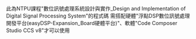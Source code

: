 此為NTPU課程"數位訊號處理系統設計與實作_Design and Implementation of Digital Signal Processing System"的程式碼
需搭配硬體"浮點DSP數位訊號處理開發平台(easyDSP-Expansion_Board硬體平台)"、軟體"Code Composer Studio CCS v8"才可以使用
